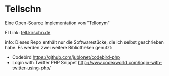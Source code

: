 # Tellschn

Eine Open-Source Implementation von "Tellonym"


El Link: [tell.kirschn.de](https://tell.kirschn.de)

info: Dieses Repo enthält nur die Softwarestücke, die ich selbst geschrieben habe. Es werden zwei weitere Bibliotheken genutzt:

- Codebird <https://github.com/jublonet/codebird-php>
- Login with Twitter PHP Snippet <http://www.codexworld.com/login-with-twitter-using-php/>